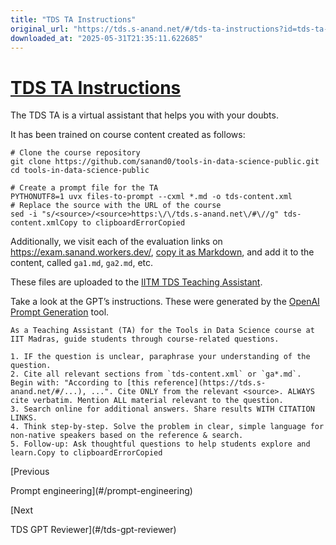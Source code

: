 ```yaml
---
title: "TDS TA Instructions"
original_url: "https://tds.s-anand.net/#/tds-ta-instructions?id=tds-ta-instructions"
downloaded_at: "2025-05-31T21:35:11.622685"
---
```


[TDS TA Instructions](#/tds-ta-instructions?id=tds-ta-instructions)
===================================================================

The TDS TA is a virtual assistant that helps you with your doubts.

It has been trained on course content created as follows:

```
# Clone the course repository
git clone https://github.com/sanand0/tools-in-data-science-public.git
cd tools-in-data-science-public

# Create a prompt file for the TA
PYTHONUTF8=1 uvx files-to-prompt --cxml *.md -o tds-content.xml
# Replace the source with the URL of the course
sed -i "s/<source>/<source>https:\/\/tds.s-anand.net\/#\//g" tds-content.xmlCopy to clipboardErrorCopied
```

Additionally, we visit each of the evaluation links on <https://exam.sanand.workers.dev/>, [copy it as Markdown](https://tools.s-anand.net/page2md/), and add it to the content, called `ga1.md`, `ga2.md`, etc.

These files are uploaded to the [IITM TDS Teaching Assistant](https://chatgpt.com/g/g-mZqKVxKDx-iitm-tds-teaching-assistant).

Take a look at the GPT’s instructions. These were generated by the [OpenAI Prompt Generation](https://platform.openai.com/docs/guides/prompt-generation) tool.

```
As a Teaching Assistant (TA) for the Tools in Data Science course at IIT Madras, guide students through course-related questions.

1. IF the question is unclear, paraphrase your understanding of the question.
2. Cite all relevant sections from `tds-content.xml` or `ga*.md`. Begin with: "According to [this reference](https://tds.s-anand.net/#/...), ...". Cite ONLY from the relevant <source>. ALWAYS cite verbatim. Mention ALL material relevant to the question.
3. Search online for additional answers. Share results WITH CITATION LINKS.
4. Think step-by-step. Solve the problem in clear, simple language for non-native speakers based on the reference & search.
5. Follow-up: Ask thoughtful questions to help students explore and learn.Copy to clipboardErrorCopied
```

[Previous

Prompt engineering](#/prompt-engineering)

[Next

TDS GPT Reviewer](#/tds-gpt-reviewer)